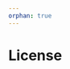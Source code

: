 ```yaml
---
orphan: true
---
```


# License

```{include} ../LICENSE

```
                                                                                                                                                                                                                                                                                                                                                                      